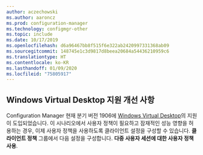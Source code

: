 ```yaml
---
author: aczechowski
ms.author: aaroncz
ms.prod: configuration-manager
ms.technology: configmgr-other
ms.topic: include
ms.date: 10/17/2019
ms.openlocfilehash: d6a96467bb8f515f6e322ab2420997331368ab09
ms.sourcegitcommit: 148745e1c3d9817d8beea20684a54436210959c6
ms.translationtype: HT
ms.contentlocale: ko-KR
ms.lasthandoff: 01/09/2020
ms.locfileid: "75805917"
---
```

## <a name="bkmk_wvd"></a> Windows Virtual Desktop 지원 개선 사항

<!--4737447-->

Configuration Manager 현재 분기 버전 1906에 [Windows Virtual Desktop](/sccm/core/plan-design/configs/supported-operating-systems-for-clients-and-devices#windows-virtual-desktop)의 지원이 도입되었습니다. 이 시나리오에서 사용자 정책이 필요하고 잠재적인 성능 영향을 허용하는 경우, 이제 사용자 정책을 사용하도록 클라이언트 설정을 구성할 수 있습니다. **클라이언트 정책** 그룹에서 다음 설정을 구성합니다. **다중 사용자 세션에 대한 사용자 정책 사용**.

